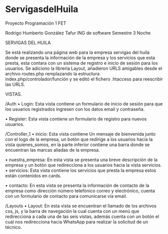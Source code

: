 # ServigasdelHuila
Proyecto Programación 1 FET

Rodrigo Humberto González Tafur 
ING de software 
Semestre 3 
Noche

SERVIGAS DEL HUILA

Se está realizando una página web para la empresa servigas del huila donde se presenta la información de la empresa y los servicios que esta presta, esta contara con un sistema de registro e inicio de sesión para los usuarios.
Se adiciono la librería Layout, añadieron URLS amigables desde el archivo routes.php remplazando la estructura index.php/controlador/función y se editó el fichero .htaccess para reescribir las URLS.

VISTAS. 

/Auth
•	Login: Esta vista contiene un formulario de inicio de sesión para que los usuarios registrados ingresen con los datos email y contraseña.

•	Register: Esta vista contiene un formulario de registro para nuevos usuarios.


/Controller_1
•	inicio: Esta vista contiene Un mensaje de bienvenida junto con el logo de la empresa, un botón que redirige a los usuarios hacia la vista quienes_somos, en la parte inferior contiene una barra donde se encuentran las marcas aliadas de la empresa.

•	nuestra_empresa: En esta vista se presenta una breve descripción de la empresa y un botón que redirecciona a los usuarios hacia la vista servicios.
•	servicios: Esta vista contiene los servicios que presta la empresa estos están contenidos en cards.

•	contacto: En esta vista se presenta la información de contacto de la empresa como dirección número telefónico correo y electrónico, cuenta con un formulario de contacto para comunicarse vía email.


/Layouts
•	Layout: 
En esta vista se encuentran el llamado de los archivos css, js, y la barra de navegación la cual cuenta con un menú que redirecciona a cada una de las seis vistas, además cuenta con un botón el cual nos redirecciona hacia WhatsApp para realizar la solicitud de un técnico.
